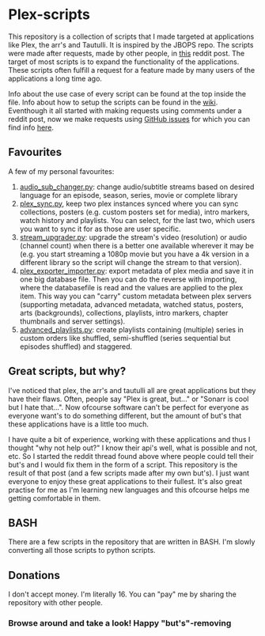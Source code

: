 # Plex-scripts

This repository is a collection of scripts that I made targeted at applications like Plex, the arr's and Tautulli. It is inspired by the JBOPS repo. The scripts were made after requests, made by other people, in [this](https://www.reddit.com/r/PleX/comments/pbwf41/ill_make_any_script_suggestions_you_give/) reddit post. The target of most scripts is to expand the functionality of the applications. These scripts often fulfill a request for a feature made by many users of the applications a long time ago.

Info about the use case of every script can be found at the top inside the file. Info about how to setup the scripts can be found in the [wiki](https://github.com/Casvt/Plex-scripts/wiki/Setup). Eventhough it all started with making requests using comments under a reddit post, now we make requests using [GitHub issues](https://github.com/Casvt/Plex-scripts/issues) for which you can find info [here](https://github.com/Casvt/Plex-scripts/wiki/Requesting).

## Favourites
A few of my personal favourites:
1. [audio_sub_changer.py](https://github.com/Casvt/Plex-scripts/blob/main/changing_settings/audio_sub_changer.py): change audio/subtitle streams based on desired language for an episode, season, series, movie or complete library
2. [plex_sync.py](https://github.com/Casvt/Plex-scripts/blob/main/multiple_servers/plex_sync.py), keep two plex instances synced where you can sync collections, posters (e.g. custom posters set for media), intro markers, watch history and playlists. You can select, for the last two, which users you want to sync it for as those are user specific.
3. [stream_upgrader.py](https://github.com/Casvt/Plex-scripts/blob/main/stream_control/stream_upgrader.py): upgrade the stream's video (resolution) or audio (channel count) when there is a better one available wherever it may be (e.g. you start streaming a 1080p movie but you have a 4k version in a different library so the script will change the stream to that version).
4. [plex_exporter_importer.py](https://github.com/Casvt/Plex-scripts/blob/main/multiple_servers/plex_exporter_importer.py): export metadata of plex media and save it in one big database file. Then you can do the reverse with importing, where the databasefile is read and the values are applied to the plex item. This way you can "carry" custom metadata between plex servers (supporting metadata, advanced metadata, watched status, posters, arts (backgrounds), collections, playlists, intro markers, chapter thumbnails and server settings).
5. [advanced_playlists.py](https://github.com/Casvt/Plex-scripts/blob/main/playlist_collection/advanced_playlists.py): create playlists containing (multiple) series in custom orders like shuffled, semi-shuffled (series sequential but episodes shuffled) and staggered.

## Great scripts, but why?
I've noticed that plex, the arr's and tautulli all are great applications but they have their flaws. Often, people say "Plex is great, but..." or "Sonarr is cool but I hate that...". Now ofcourse software can't be perfect for everyone as everyone want's to do something different, but the amount of but's that these applications have is a little too much.

I have quite a bit of experience, working with these applications and thus I thought "why not help out?" I know their api's well, what is possible and not, etc. So I started the reddit thread found above where people could tell their but's and I would fix them in the form of a script. This repository is the result of that post (and a few scripts made after my own but's). I just want everyone to enjoy these great applications to their fullest. It's also great practise for me as I'm learning new languages and this ofcourse helps me getting comfortable in them.

## BASH
There are a few scripts in the repository that are written in BASH. I'm slowly converting all those scripts to python scripts.

## Donations
I don't accept money. I'm literally 16. You can "pay" me by sharing the repository with other people.

### **Browse around and take a look! Happy "but's"-removing**
